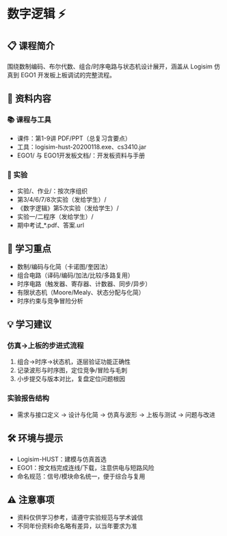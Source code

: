 # 数字逻辑 ⚡

## 📋 课程简介

围绕数制编码、布尔代数、组合/时序电路与状态机设计展开，涵盖从 Logisim 仿真到 EGO1 开发板上板调试的完整流程。

## 📁 资料内容

### 📚 课程与工具
- 课件：第1-9讲 PDF/PPT（总复习含要点）
- 工具：logisim-hust-20200118.exe、cs3410.jar
- EGO1/ 与 EGO1开发板文档/：开发板资料与手册

### 🧪 实验
- 实验/、作业/：按次序组织
- 第3/4/6/7/8次实验（发给学生）/
- 《数字逻辑》第5次实验（发给学生）/
- 实验一/二程序（发给学生）/
- 期中考试_*.pdf、答案.url

## 🎯 学习重点
- 数制/编码与化简（卡诺图/奎因法）
- 组合电路（译码/编码/加法/比较/多路复用）
- 时序电路（触发器、寄存器、计数器、同步/异步）
- 有限状态机（Moore/Mealy、状态分配与化简）
- 时序约束与竞争冒险分析
## 💡 学习建议

### 仿真→上板的步进式流程
1. 组合→时序→状态机，逐层验证功能正确性
2. 记录波形与时序图，定位竞争/冒险与毛刺
3. 小步提交与版本对比，复盘定位问题根因

### 实验报告结构
- 需求与接口定义 → 设计与化简 → 仿真与波形 → 上板与测试 → 问题与改进

## 🛠️ 环境与提示
- Logisim-HUST：建模与仿真首选
- EGO1：按文档完成连线/下载，注意供电与短路风险
- 命名规范：信号/模块命名统一，便于综合与复用

## ⚠️ 注意事项
- 资料仅供学习参考，请遵守实验规范与学术诚信
- 不同年份资料命名略有差异，以当年要求为准
